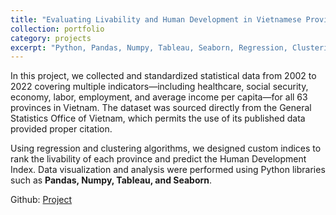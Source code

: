 ```yaml
---
title: "Evaluating Livability and Human Development in Vietnamese Provinces"
collection: portfolio
category: projects
excerpt: "Python, Pandas, Numpy, Tableau, Seaborn, Regression, Clustering"
---
```

In this project, we collected and standardized statistical data from 2002 to 2022 covering multiple indicators—including healthcare, social security, economy, labor, employment, and average income per capita—for all 63 provinces in Vietnam. The dataset was sourced directly from the General Statistics Office of Vietnam, which permits the use of its published data provided proper citation.

Using regression and clustering algorithms, we designed custom indices to rank the livability of each province and predict the Human Development Index. Data visualization and analysis were performed using Python libraries such as <b>Pandas, Numpy, Tableau, and Seaborn</b>.

Github: [Project](https://github.com/NhiNguyen34/ds105-data-analysis)
